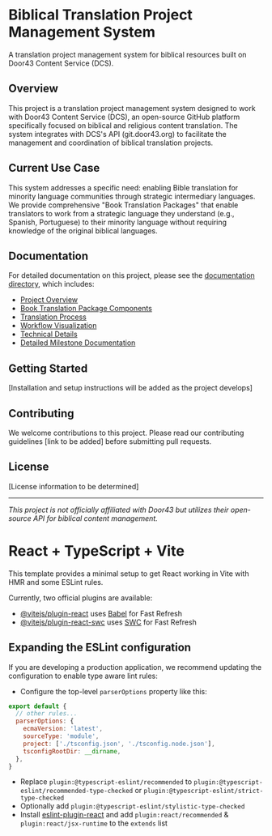 # Biblical Translation Project Management System

A translation project management system for biblical resources built on Door43 Content Service (DCS).

## Overview

This project is a translation project management system designed to work with Door43 Content Service (DCS), an open-source GitHub platform specifically focused on biblical and religious content translation. The system integrates with DCS's API (git.door43.org) to facilitate the management and coordination of biblical translation projects.

## Current Use Case

This system addresses a specific need: enabling Bible translation for minority language communities through strategic intermediary languages. We provide comprehensive "Book Translation Packages" that enable translators to work from a strategic language they understand (e.g., Spanish, Portuguese) to their minority language without requiring knowledge of the original biblical languages.

## Documentation

For detailed documentation on this project, please see the [documentation directory](./docs/README.md), which includes:

- [Project Overview](./docs/overview.md)
- [Book Translation Package Components](./docs/translation-package.md)
- [Translation Process](./docs/translation-process.md)
- [Workflow Visualization](./docs/workflow.md)
- [Technical Details](./docs/technical.md)
- [Detailed Milestone Documentation](./docs/milestones/README.md)

## Getting Started

[Installation and setup instructions will be added as the project develops]

## Contributing

We welcome contributions to this project. Please read our contributing guidelines [link to be added] before submitting pull requests.

## License

[License information to be determined]

---
*This project is not officially affiliated with Door43 but utilizes their open-source API for biblical content management.*

# React + TypeScript + Vite

This template provides a minimal setup to get React working in Vite with HMR and some ESLint rules.

Currently, two official plugins are available:

- [@vitejs/plugin-react](https://github.com/vitejs/vite-plugin-react/blob/main/packages/plugin-react/README.md) uses [Babel](https://babeljs.io/) for Fast Refresh
- [@vitejs/plugin-react-swc](https://github.com/vitejs/vite-plugin-react-swc) uses [SWC](https://swc.rs/) for Fast Refresh

## Expanding the ESLint configuration

If you are developing a production application, we recommend updating the configuration to enable type aware lint rules:

- Configure the top-level `parserOptions` property like this:

```js
export default {
  // other rules...
  parserOptions: {
    ecmaVersion: 'latest',
    sourceType: 'module',
    project: ['./tsconfig.json', './tsconfig.node.json'],
    tsconfigRootDir: __dirname,
  },
}
```

- Replace `plugin:@typescript-eslint/recommended` to `plugin:@typescript-eslint/recommended-type-checked` or `plugin:@typescript-eslint/strict-type-checked`
- Optionally add `plugin:@typescript-eslint/stylistic-type-checked`
- Install [eslint-plugin-react](https://github.com/jsx-eslint/eslint-plugin-react) and add `plugin:react/recommended` & `plugin:react/jsx-runtime` to the `extends` list
